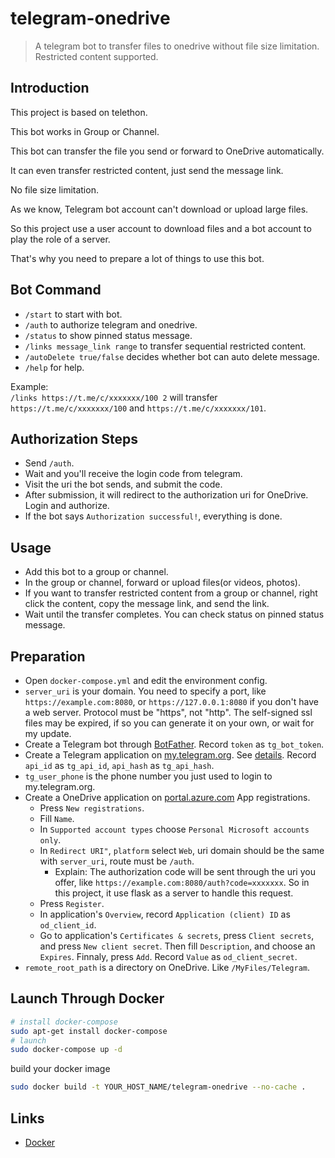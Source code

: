 # telegram-onedrive
> A telegram bot to transfer files to onedrive without file size limitation. Restricted content supported.

## Introduction
This project is based on telethon.

This bot works in Group or Channel.

This bot can transfer the file you send or forward to OneDrive automatically.

It can even transfer restricted content, just send the message link.

No file size limitation.

As we know, Telegram bot account can't download or upload large files.

So this project use a user account to download files and a bot account to play the role of a server.

That's why you need to prepare a lot of things to use this bot.

## Bot Command
- `/start` to start with bot.
- `/auth` to authorize telegram and onedrive.
- `/status` to show pinned status message.
- `/links message_link range` to transfer sequential restricted content.
- `/autoDelete true/false` decides whether bot can auto delete message.
- `/help` for help.

Example:  
`/links https://t.me/c/xxxxxxx/100 2` will transfer `https://t.me/c/xxxxxxx/100` and `https://t.me/c/xxxxxxx/101`.

## Authorization Steps
- Send `/auth`.
- Wait and you'll receive the login code from telegram.
- Visit the uri the bot sends, and submit the code.
- After submission, it will redirect to the authorization uri for OneDrive. Login and authorize.
- If the bot says `Authorization successful!`, everything is done.

## Usage
- Add this bot to a group or channel.
- In the group or channel, forward or upload files(or videos, photos).
- If you want to transfer restricted content from a group or channel, right click the content, copy the message link, and send the link.
- Wait until the transfer completes. You can check status on pinned status message.

## Preparation
- Open `docker-compose.yml` and edit the environment config.
- `server_uri` is your domain. You need to specify a port, like `https://example.com:8080`, or `https://127.0.0.1:8080` if you don't have a web server. Protocol must be "https", not "http". The self-signed ssl files may be expired, if so you can generate it on your own, or wait for my update.
- Create a Telegram bot through [BotFather](https://t.me/BotFather). Record `token` as `tg_bot_token`.
- Create a Telegram application on [my.telegram.org](https://my.telegram.org). See [details](https://docs.telethon.dev/en/stable/basic/signing-in.html). Record `api_id` as `tg_api_id`, `api_hash` as `tg_api_hash`.
- `tg_user_phone` is the phone number you just used to login to my.telegram.org.
- Create a OneDrive application on [portal.azure.com](https://portal.azure.com/#view/Microsoft_AAD_RegisteredApps/ApplicationsListBlade) App registrations.
    - Press `New registrations`.
    - Fill `Name`.
    - In `Supported account types` choose `Personal Microsoft accounts only`.
    - In `Redirect URI"`, `platform` select `Web`, uri domain should be the same with `server_uri`, route must be `/auth`.
        - Explain: The authorization code will be sent through the uri you offer, like `https://example.com:8080/auth?code=xxxxxxx`. So in this project, it use flask as a server to handle this request.
    - Press `Register`.
    - In application's `Overview`, record `Application (client) ID` as `od_client_id`.
    - Go to application's `Certificates & secrets`, press `Client secrets`, and press `New client secret`. Then fill `Description`, and choose an `Expires`. Finnaly, press `Add`. Record `Value` as `od_client_secret`.
- `remote_root_path` is a directory on OneDrive. Like `/MyFiles/Telegram`.

## Launch Through Docker
```sh
# install docker-compose
sudo apt-get install docker-compose
# launch
sudo docker-compose up -d
```

build your docker image
```sh
sudo docker build -t YOUR_HOST_NAME/telegram-onedrive --no-cache .
```

## Links
- [Docker](https://hub.docker.com/repository/docker/hlf01/telegram-onedrive)
